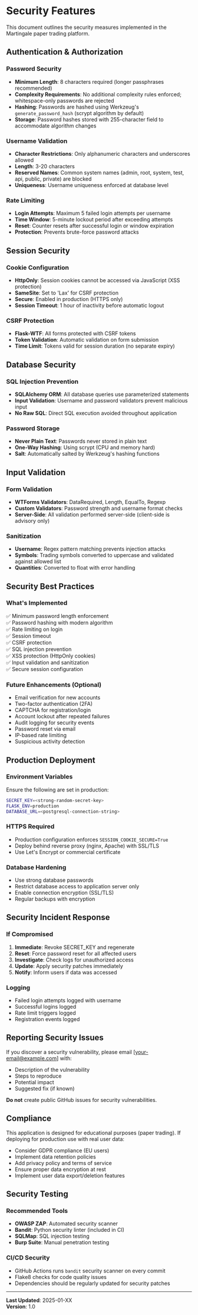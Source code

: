 # Security Features

This document outlines the security measures implemented in the Martingale paper trading platform.

## Authentication & Authorization

### Password Security
- **Minimum Length**: 8 characters required (longer passphrases recommended)
- **Complexity Requirements**: No additional complexity rules enforced; whitespace-only passwords are rejected
- **Hashing**: Passwords are hashed using Werkzeug's `generate_password_hash` (scrypt algorithm by default)
- **Storage**: Password hashes stored with 255-character field to accommodate algorithm changes

### Username Validation
- **Character Restrictions**: Only alphanumeric characters and underscores allowed
- **Length**: 3-20 characters
- **Reserved Names**: Common system names (admin, root, system, test, api, public, private) are blocked
- **Uniqueness**: Username uniqueness enforced at database level

### Rate Limiting
- **Login Attempts**: Maximum 5 failed login attempts per username
- **Time Window**: 5-minute lockout period after exceeding attempts
- **Reset**: Counter resets after successful login or window expiration
- **Protection**: Prevents brute-force password attacks

## Session Security

### Cookie Configuration
- **HttpOnly**: Session cookies cannot be accessed via JavaScript (XSS protection)
- **SameSite**: Set to 'Lax' for CSRF protection
- **Secure**: Enabled in production (HTTPS only)
- **Session Timeout**: 1 hour of inactivity before automatic logout

### CSRF Protection
- **Flask-WTF**: All forms protected with CSRF tokens
- **Token Validation**: Automatic validation on form submission
- **Time Limit**: Tokens valid for session duration (no separate expiry)

## Database Security

### SQL Injection Prevention
- **SQLAlchemy ORM**: All database queries use parameterized statements
- **Input Validation**: Username and password validators prevent malicious input
- **No Raw SQL**: Direct SQL execution avoided throughout application

### Password Storage
- **Never Plain Text**: Passwords never stored in plain text
- **One-Way Hashing**: Using scrypt (CPU and memory hard)
- **Salt**: Automatically salted by Werkzeug's hashing functions

## Input Validation

### Form Validation
- **WTForms Validators**: DataRequired, Length, EqualTo, Regexp
- **Custom Validators**: Password strength and username format checks
- **Server-Side**: All validation performed server-side (client-side is advisory only)

### Sanitization
- **Username**: Regex pattern matching prevents injection attacks
- **Symbols**: Trading symbols converted to uppercase and validated against allowed list
- **Quantities**: Converted to float with error handling

## Security Best Practices

### What's Implemented
✅ Minimum password length enforcement  
✅ Password hashing with modern algorithm  
✅ Rate limiting on login  
✅ Session timeout  
✅ CSRF protection  
✅ SQL injection prevention  
✅ XSS protection (HttpOnly cookies)  
✅ Input validation and sanitization  
✅ Secure session configuration  

### Future Enhancements (Optional)
- Email verification for new accounts
- Two-factor authentication (2FA)
- CAPTCHA for registration/login
- Account lockout after repeated failures
- Audit logging for security events
- Password reset via email
- IP-based rate limiting
- Suspicious activity detection

## Production Deployment

### Environment Variables
Ensure the following are set in production:

```bash
SECRET_KEY=<strong-random-secret-key>
FLASK_ENV=production
DATABASE_URL=<postgresql-connection-string>
```

### HTTPS Required
- Production configuration enforces `SESSION_COOKIE_SECURE=True`
- Deploy behind reverse proxy (nginx, Apache) with SSL/TLS
- Use Let's Encrypt or commercial certificate

### Database Hardening
- Use strong database passwords
- Restrict database access to application server only
- Enable connection encryption (SSL/TLS)
- Regular backups with encryption

## Security Incident Response

### If Compromised
1. **Immediate**: Revoke SECRET_KEY and regenerate
2. **Reset**: Force password reset for all affected users
3. **Investigate**: Check logs for unauthorized access
4. **Update**: Apply security patches immediately
5. **Notify**: Inform users if data was accessed

### Logging
- Failed login attempts logged with username
- Successful logins logged
- Rate limit triggers logged
- Registration events logged

## Reporting Security Issues

If you discover a security vulnerability, please email [your-email@example.com] with:
- Description of the vulnerability
- Steps to reproduce
- Potential impact
- Suggested fix (if known)

**Do not** create public GitHub issues for security vulnerabilities.

## Compliance

This application is designed for educational purposes (paper trading). If deploying for production use with real user data:

- Consider GDPR compliance (EU users)
- Implement data retention policies
- Add privacy policy and terms of service
- Ensure proper data encryption at rest
- Implement user data export/deletion features

## Security Testing

### Recommended Tools
- **OWASP ZAP**: Automated security scanner
- **Bandit**: Python security linter (included in CI)
- **SQLMap**: SQL injection testing
- **Burp Suite**: Manual penetration testing

### CI/CD Security
- GitHub Actions runs `bandit` security scanner on every commit
- Flake8 checks for code quality issues
- Dependencies should be regularly updated for security patches

---

**Last Updated**: 2025-01-XX  
**Version**: 1.0
